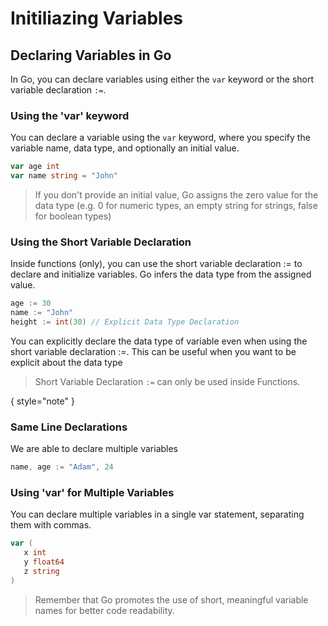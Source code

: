 # Initiliazing Variables

## Declaring Variables in Go

In Go, you can declare variables using either the `var` keyword or the short 
variable declaration `:=`.

### Using the 'var' keyword

You can declare a variable using the `var` keyword, where you specify the
variable name, data type, and optionally an initial value.

```Go
var age int
var name string = "John"
```

> If you don't provide an initial value, Go assigns the zero value for the 
> data type (e.g. 0 for numeric types, an empty string for strings, false 
> for boolean types)

### Using the Short Variable Declaration

Inside functions (only), you can use the short variable declaration := to 
declare and initialize variables. Go infers the data type from the assigned 
value.

```Go
age := 30
name := "John"
height := int(30) // Explicit Data Type Declaration
```

You can explicitly declare the data type of variable even when using the
short variable declaration :=. This can be useful when you want to be
explicit about the data type

> Short Variable Declaration `:=` can only be used inside Functions.
>
{ style="note" }

### Same Line Declarations

We are able to declare multiple variables

```Go
name, age := "Adam", 24
```

### Using 'var' for Multiple Variables

You can declare multiple variables in a single var statement, separating 
them with commas.

```Go
var (
   x int
   y float64
   z string
)
```

> Remember that Go promotes the use of short, meaningful variable names for better code 
> readability.